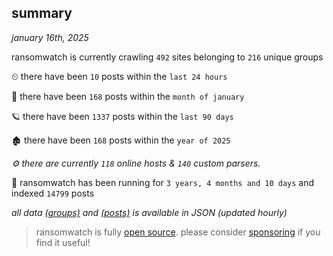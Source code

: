 
## summary
_january 16th, 2025_

ransomwatch is currently crawling `492` sites belonging to `216` unique groups

⏲ there have been `10` posts within the `last 24 hours`

🦈 there have been `168` posts within the `month of january`

🪐 there have been `1337` posts within the `last 90 days`

🏚 there have been `168` posts within the `year of 2025`

_⚙️ there are currently `118` online hosts & `140` custom parsers._

🦕 ransomwatch has been running for `3 years, 4 months and 10 days` and indexed `14799` posts

_all data  [(groups)](http://ransomwhat.telemetry.ltd/groups) and [(posts)](http://ransomwhat.telemetry.ltd/posts) is available in JSON (updated hourly)_

> ransomwatch is fully [open source](https://github.com/joshhighet/ransomwatch#ransomwatch--). please consider [sponsoring](https://github.com/sponsors/joshhighet) if you find it useful!
